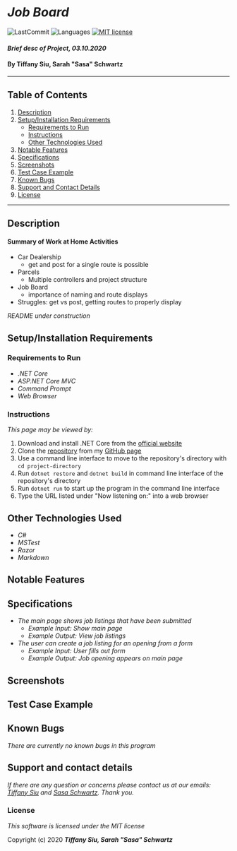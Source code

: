 # _Job Board_

![LastCommit](https://img.shields.io/github/last-commit/tsiu88/JobBoard)
![Languages](https://img.shields.io/github/languages/top/tsiu88/JobBoard)
[![MIT license](https://img.shields.io/badge/License-MIT-yellow.svg)](https://lbesson.mit-license.org/)

#### _Brief desc of Project, 03.10.2020_

#### By Tiffany Siu, Sarah "Sasa" Schwartz
---
## Table of Contents
1. [Description](#description)
2. [Setup/Installation Requirements](#setup/installation-requirements)
    - [Requirements to Run](#requirements-to-run)
    - [Instructions](#instructions)
    - [Other Technologies Used](#other-technologies-used)
3. [Notable Features](#notable-features)
4. [Specifications](#specifications)
5. [Screenshots](#screenshots)
6. [Test Case Example](#test-case-example)
7. [Known Bugs](#known-bugs)
8. [Support and Contact Details](#support-and-contact-details)
9. [License](#license)
---
## Description

#### Summary of Work at Home Activities
* Car Dealership
  * get and post for a single route is possible
* Parcels
  * Multiple controllers and project structure
* Job Board
  * importance of naming and route displays
* Struggles: get vs post, getting routes to properly display

_README under construction_

## Setup/Installation Requirements

### Requirements to Run
* _.NET Core_
* _ASP.NET Core MVC_
* _Command Prompt_
* _Web Browser_

### Instructions

*This page may be viewed by:*

1. Download and install .NET Core from the [official website](https://dotnet.microsoft.com/download/dotnet-core/)
2. Clone the [repository](https://github.com/TSiu88/JobBoard.git) from my [GitHub page](https://github.com/TSiu88)
3. Use a command line interface to move to the repository's directory with `cd project-directory`
4. Run `dotnet restore` and `dotnet build` in command line interface of the repository's directory
5. Run `dotnet run` to start up the program in the command line interface
6. Type the URL listed under "Now listening on:" into a web browser 

## Other Technologies Used
* _C#_
* _MSTest_
* _Razor_
* _Markdown_

## Notable Features
<!-- _features that make project stand out_ -->

## Specifications

* _The main page shows job listings that have been submitted_
  * _Example Input: Show main page_
  * _Example Output: View job listings_
* _The user can create a job listing for an opening from a form_
  * _Example Input: User fills out form_
  * _Example Output: Job opening appears on main page_


## Screenshots

<!-- _Here is a snippet of what the input looks like:_

![Snippet of input fields](img/snippet1.png)

_Here is a preview of what the output looks like:_

![Snippet of output box](img/snippet2.png) -->

<!-- _{Show pictures using ![alt text](image.jpg), show what library does as concisely as possible but don't need to explain how project solves problem from `code`_ -->

## Test Case Example
<!-- _Tests are done through Jest and are run from the command line prompt with `npm test`._
_Some example tests:_
![Snippet of an example test](img/test1.png)

![Snippet of an example result](img/test2.png) -->
<!-- _describe and show how to run tests with `code` examples}_ -->

## Known Bugs

_There are currently no known bugs in this program_

## Support and contact details

_If there are any question or concerns please contact us at our emails: [Tiffany Siu](mailto:tsiu88@gmail.com) and [Sasa Schwartz](mailto:seschwartz8@gmail.com). Thank you._

### License

*This software is licensed under the MIT license*

Copyright (c) 2020 **_Tiffany Siu, Sarah "Sasa" Schwartz_**
